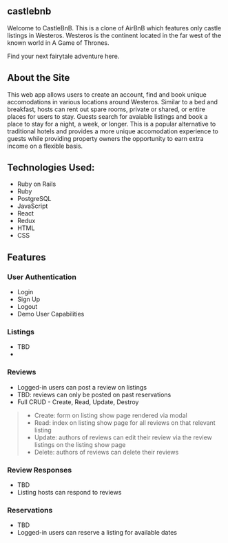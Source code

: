 ## castlebnb

Welcome to CastleBnB. This is a clone of AirBnB which features only castle listings in Westeros.
Westeros is the continent located in the far west of the known world in A Game of Thrones.

Find your next fairytale adventure here.





## About the Site
This web app allows users to create an account, find and book unique accomodations in various locations around Westeros.
Similar to a bed and breakfast, hosts can rent out spare rooms, private or shared, or entire places for users to stay. Guests search for avaiable listings and book a place to stay for a night, a week, or longer. This is a popular alternative to traditional hotels and provides a more unique accomodation experience to guests while providing property owners the opportunity to earn extra income on a flexible basis.

## Technologies Used:
* Ruby on Rails
* Ruby
* PostgreSQL
* JavaScript
* React
* Redux
* HTML
* CSS

## Features

### User Authentication
* Login
* Sign Up
* Logout
* Demo User Capabilities

### Listings
* TBD
* 

### Reviews
* Logged-in users can post a review on listings
* TBD: reviews can only be posted on past reservations
* Full CRUD - Create, Read, Update, Destroy
>* Create: form on listing show page rendered via modal
>* Read: index on listing show page for all reviews on that relevant listing
>* Update: authors of reviews can edit their review via the review listings on the listing show page
>* Delete: authors of reviews can delete their reviews

### Review Responses
* TBD
* Listing hosts can respond to reviews 


### Reservations
* TBD
* Logged-in users can reserve a listing for available dates

